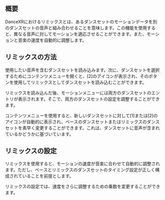 ## 概要
DanceXRにおけるリミックスとは、あるダンスセットのモーションデータを別のダンスセットの音声と組み合わせることを意味します。この機能を使用すると、異なる音声に対してモーションを適応させることができます。また、モーションと音楽の速度を自動的に調整します。

## リミックスの方法
使用したい音声を含むダンスセットを読み込みます。次に、ダンスセットを選択するためにコンテンツメニューを開くと、[2]のアイコンが表示され、そのボタンを使用してリミックスとしてダンスセットを読み込むことができます。

リミックスを読み込んだ後、モーションメニューには両方のダンスセットのエントリが表示されます。そこで、両方のダンスセットの設定を調整することができます。

コンテンツメニューを使用すると、新しいダンスセットに対して[1]または[2]のアイコンが自動的に表示され、ベースのダンスセットまたはリミックスのダンスセットを素早く変更することができます。これは、ダンスセットに音声が含まれているかどうかに基づいています。

## リミックスの設定
リミックスを使用すると、モーションの速度が音楽に合わせて自動的に調整されます。ただし、ベースとリミックスのダンスセットのタイミング設定が正しく構成されていることを前提とします。

リミックスの設定では、速度をさらに調整するための乗数を変更することができます。